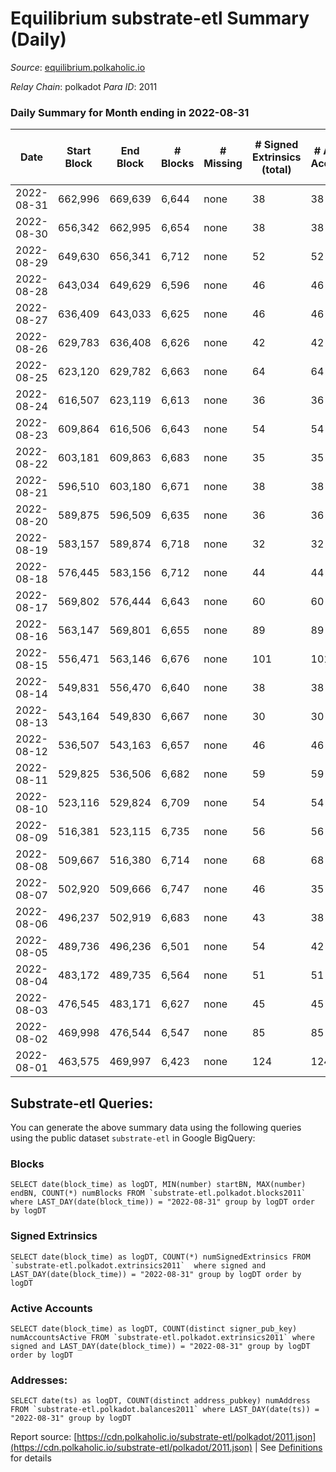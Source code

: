 # Equilibrium substrate-etl Summary (Daily)

_Source_: [equilibrium.polkaholic.io](https://equilibrium.polkaholic.io)

*Relay Chain*: polkadot
*Para ID*: 2011



### Daily Summary for Month ending in 2022-08-31


| Date | Start Block | End Block | # Blocks | # Missing | # Signed Extrinsics (total) | # Active Accounts | # Addresses with Balances | # Events | # Transfers | # XCM Transfers In | # XCM Transfers Out |
| ---- | ----------- | --------- | -------- | --------- | --------------------------- | ----------------- | ------------------------- | -------- | ----------- | ------------------ | ------------------- |
| 2022-08-31 | 662,996 | 669,639 | 6,644 | none  | 38 | 38 |  | 151,423 |   |   |   |
| 2022-08-30 | 656,342 | 662,995 | 6,654 | none  | 38 | 38 |  | 150,844 |   |   |   |
| 2022-08-29 | 649,630 | 656,341 | 6,712 | none  | 52 | 52 |  | 151,859 |   |   |   |
| 2022-08-28 | 643,034 | 649,629 | 6,596 | none  | 46 | 46 |  | 149,700 |   |   |   |
| 2022-08-27 | 636,409 | 643,033 | 6,625 | none  | 46 | 46 |  | 150,348 |   |   |   |
| 2022-08-26 | 629,783 | 636,408 | 6,626 | none  | 42 | 42 |  | 150,381 |   |   |   |
| 2022-08-25 | 623,120 | 629,782 | 6,663 | none  | 64 | 64 |  | 151,324 |   |   |   |
| 2022-08-24 | 616,507 | 623,119 | 6,613 | none  | 36 | 36 | 7,362 | 150,116 |   |   |   |
| 2022-08-23 | 609,864 | 616,506 | 6,643 | none  | 54 | 54 | 7,361 | 150,786 |   |   |   |
| 2022-08-22 | 603,181 | 609,863 | 6,683 | none  | 35 | 35 | 7,357 | 151,659 |   |   |   |
| 2022-08-21 | 596,510 | 603,180 | 6,671 | none  | 38 | 38 | 7,355 | 151,245 |   |   |   |
| 2022-08-20 | 589,875 | 596,509 | 6,635 | none  | 36 | 36 | 7,353 | 150,571 |   |   |   |
| 2022-08-19 | 583,157 | 589,874 | 6,718 | none  | 32 | 32 | 7,350 | 152,392 |   |   |   |
| 2022-08-18 | 576,445 | 583,156 | 6,712 | none  | 44 | 44 | 7,350 | 152,356 |   |   |   |
| 2022-08-17 | 569,802 | 576,444 | 6,643 | none  | 60 | 60 | 7,346 | 150,808 |   |   |   |
| 2022-08-16 | 563,147 | 569,801 | 6,655 | none  | 89 | 89 | 7,332 | 151,248 |   |   |   |
| 2022-08-15 | 556,471 | 563,146 | 6,676 | none  | 101 | 101 | 7,318 | 150,675 |   |   |   |
| 2022-08-14 | 549,831 | 556,470 | 6,640 | none  | 38 | 38 | 7,317 | 150,681 |   |   |   |
| 2022-08-13 | 543,164 | 549,830 | 6,667 | none  | 30 | 30 | 7,316 | 151,271 |   |   |   |
| 2022-08-12 | 536,507 | 543,163 | 6,657 | none  | 46 | 46 | 7,315 | 151,106 |   |   |   |
| 2022-08-11 | 529,825 | 536,506 | 6,682 | none  | 59 | 59 | 7,314 | 151,459 |   |   |   |
| 2022-08-10 | 523,116 | 529,824 | 6,709 | none  | 54 | 54 | 7,313 | 152,250 |   |   |   |
| 2022-08-09 | 516,381 | 523,115 | 6,735 | none  | 56 | 56 | 7,312 | 152,847 |   |   |   |
| 2022-08-08 | 509,667 | 516,380 | 6,714 | none  | 68 | 68 | 7,310 | 152,505 |   |   |   |
| 2022-08-07 | 502,920 | 509,666 | 6,747 | none  | 46 | 35 | 7,306 | 153,108 |   |   |   |
| 2022-08-06 | 496,237 | 502,919 | 6,683 | none  | 43 | 38 | 7,303 | 151,616 |   |   |   |
| 2022-08-05 | 489,736 | 496,236 | 6,501 | none  | 54 | 42 | 7,303 | 147,607 |   |   |   |
| 2022-08-04 | 483,172 | 489,735 | 6,564 | none  | 51 | 51 | 7,302 | 148,732 |   |   |   |
| 2022-08-03 | 476,545 | 483,171 | 6,627 | none  | 45 | 45 | 7,300 | 150,423 |   |   |   |
| 2022-08-02 | 469,998 | 476,544 | 6,547 | none  | 85 | 85 | 7,298 | 147,774 |   |   |   |
| 2022-08-01 | 463,575 | 469,997 | 6,423 | none  | 124 | 124 | 7,293 | 145,719 |   |   |   |

## Substrate-etl Queries:
You can generate the above summary data using the following queries using the public dataset `substrate-etl` in Google BigQuery:


### Blocks
```
SELECT date(block_time) as logDT, MIN(number) startBN, MAX(number) endBN, COUNT(*) numBlocks FROM `substrate-etl.polkadot.blocks2011`  where LAST_DAY(date(block_time)) = "2022-08-31" group by logDT order by logDT
```


### Signed Extrinsics
```
SELECT date(block_time) as logDT, COUNT(*) numSignedExtrinsics FROM `substrate-etl.polkadot.extrinsics2011`  where signed and LAST_DAY(date(block_time)) = "2022-08-31" group by logDT order by logDT
```


### Active Accounts
```
SELECT date(block_time) as logDT, COUNT(distinct signer_pub_key) numAccountsActive FROM `substrate-etl.polkadot.extrinsics2011` where signed and LAST_DAY(date(block_time)) = "2022-08-31" group by logDT order by logDT
```


### Addresses:
```
SELECT date(ts) as logDT, COUNT(distinct address_pubkey) numAddress FROM `substrate-etl.polkadot.balances2011` where LAST_DAY(date(ts)) = "2022-08-31" group by logDT
```



Report source: [https://cdn.polkaholic.io/substrate-etl/polkadot/2011.json](https://cdn.polkaholic.io/substrate-etl/polkadot/2011.json) | See [Definitions](/DEFINITIONS.md) for details
